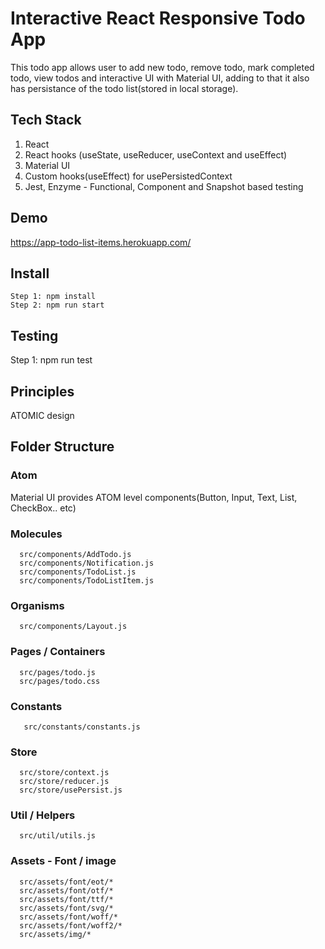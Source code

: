 # Interactive React Responsive Todo App

This todo app allows user to add new todo, remove todo, mark completed todo, view todos and interactive UI with Material UI, adding to that it also has persistance of the todo list(stored in local storage). 
 
## Tech Stack
1. React
2. React hooks (useState, useReducer, useContext and useEffect)
3. Material UI 
4. Custom hooks(useEffect) for usePersistedContext
5. Jest, Enzyme - Functional, Component and Snapshot based testing

## Demo 
https://app-todo-list-items.herokuapp.com/

## Install
````
Step 1: npm install
Step 2: npm run start
````
## Testing
Step 1: npm run test

## Principles
ATOMIC design

## Folder Structure
### Atom 
  Material UI provides ATOM level components(Button, Input, Text, List, CheckBox.. etc)
  
### Molecules 
````
  src/components/AddTodo.js 
  src/components/Notification.js
  src/components/TodoList.js
  src/components/TodoListItem.js
````

### Organisms
````
  src/components/Layout.js
````

### Pages / Containers
````
  src/pages/todo.js
  src/pages/todo.css
````

### Constants
````
   src/constants/constants.js
````

### Store
````
  src/store/context.js
  src/store/reducer.js
  src/store/usePersist.js
````

### Util / Helpers
````
  src/util/utils.js
````

### Assets - Font / image 
````
  src/assets/font/eot/*
  src/assets/font/otf/*
  src/assets/font/ttf/*
  src/assets/font/svg/*
  src/assets/font/woff/*
  src/assets/font/woff2/*
  src/assets/img/*
````


